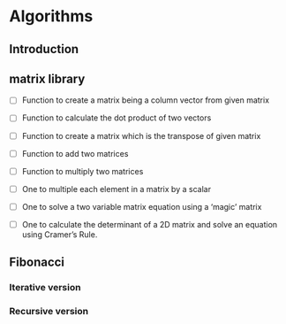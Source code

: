 # Algorithms

## Introduction


## matrix library

- [ ] Function to create a matrix being a column vector from given matrix

- [ ] Function to calculate the dot product of two vectors

- [ ] Function to create a matrix which is the transpose of given matrix

- [ ] Function to add two matrices

- [ ] Function to multiply two matrices

- [ ] One to multiple each element in a matrix by a scalar
- [ ] One to solve a two variable matrix equation using a ‘magic’ matrix
- [ ] One to calculate the determinant of a 2D matrix and solve an equation using Cramer’s Rule.

## Fibonacci

### Iterative version

### Recursive version